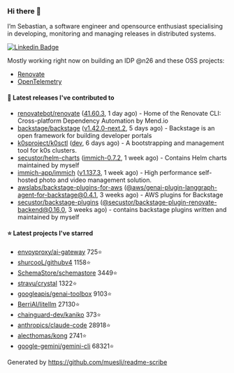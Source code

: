 ### Hi there 👋

I’m Sebastian, a software engineer and opensource enthusiast specialising in developing, monitoring and managing releases in distributed systems.    

[![Linkedin Badge](https://img.shields.io/badge/-LinkedIn-blue?style=flat&logo=Linkedin&logoColor=white&link=https://www.linkedin.com/in/sebastian-poxhofer/)](https://www.linkedin.com/in/sebastian-poxhofer/)

Mostly working right now on building an IDP @n26 and these OSS projects:
- [Renovate](https://github.com/renovatebot/renovate)
- [OpenTelemetry](https://github.com/open-telemetry)



#### 🚀 Latest releases I've contributed to

- [renovatebot/renovate](https://github.com/renovatebot/renovate) ([41.60.3](https://github.com/renovatebot/renovate/releases/tag/41.60.3), 1 day ago) - Home of the Renovate CLI: Cross-platform Dependency Automation by Mend.io
- [backstage/backstage](https://github.com/backstage/backstage) ([v1.42.0-next.2](https://github.com/backstage/backstage/releases/tag/v1.42.0-next.2), 5 days ago) - Backstage is an open framework for building developer portals
- [k0sproject/k0sctl](https://github.com/k0sproject/k0sctl) ([dev](https://github.com/k0sproject/k0sctl/releases/tag/dev), 6 days ago) - A bootstrapping and management tool for k0s clusters.
- [secustor/helm-charts](https://github.com/secustor/helm-charts) ([immich-0.7.2](https://github.com/secustor/helm-charts/releases/tag/immich-0.7.2), 1 week ago) - Contains Helm charts maintained by myself
- [immich-app/immich](https://github.com/immich-app/immich) ([v1.137.3](https://github.com/immich-app/immich/releases/tag/v1.137.3), 1 week ago) - High performance self-hosted photo and video management solution.
- [awslabs/backstage-plugins-for-aws](https://github.com/awslabs/backstage-plugins-for-aws) ([@aws/genai-plugin-langgraph-agent-for-backstage@0.4.1](https://github.com/awslabs/backstage-plugins-for-aws/releases/tag/%40aws/genai-plugin-langgraph-agent-for-backstage%400.4.1), 3 weeks ago) - AWS plugins for Backstage
- [secustor/backstage-plugins](https://github.com/secustor/backstage-plugins) ([@secustor/backstage-plugin-renovate-backend@0.16.0](https://github.com/secustor/backstage-plugins/releases/tag/%40secustor/backstage-plugin-renovate-backend%400.16.0), 3 weeks ago) - contains backstage plugins written and maintained by myself

#### ⭐ Latest projects I've starred

- [envoyproxy/ai-gateway](https://github.com/envoyproxy/ai-gateway) 725⭐
- [shurcooL/githubv4](https://github.com/shurcooL/githubv4) 1158⭐
- [SchemaStore/schemastore](https://github.com/SchemaStore/schemastore) 3449⭐
- [stravu/crystal](https://github.com/stravu/crystal) 1322⭐
- [googleapis/genai-toolbox](https://github.com/googleapis/genai-toolbox) 9103⭐
- [BerriAI/litellm](https://github.com/BerriAI/litellm) 27130⭐
- [chainguard-dev/kaniko](https://github.com/chainguard-dev/kaniko) 373⭐
- [anthropics/claude-code](https://github.com/anthropics/claude-code) 28918⭐
- [alecthomas/kong](https://github.com/alecthomas/kong) 2741⭐
- [google-gemini/gemini-cli](https://github.com/google-gemini/gemini-cli) 68321⭐



Generated by https://github.com/muesli/readme-scribe
